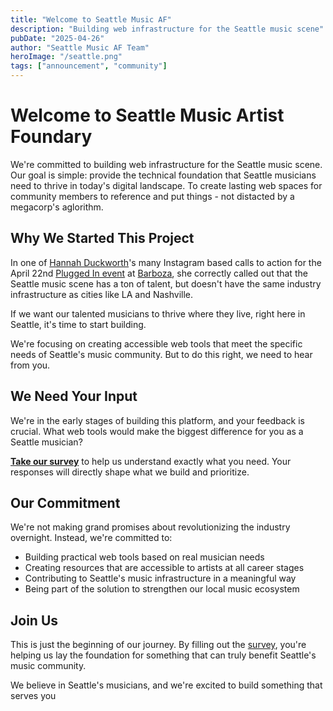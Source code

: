```yaml
---
title: "Welcome to Seattle Music AF"
description: "Building web infrastructure for the Seattle music scene"
pubDate: "2025-04-26"
author: "Seattle Music AF Team"
heroImage: "/seattle.png"
tags: ["announcement", "community"]
---
```

# Welcome to Seattle Music Artist Foundary

We're committed to building web infrastructure for the Seattle music scene. Our goal is simple: provide the technical foundation that Seattle musicians need to thrive in today's digital landscape. To create lasting web spaces for community members to reference and put things - not distacted by a megacorp's aglorithm. 

## Why We Started This Project

In one of [Hannah Duckworth](https://www.listentohannah.com/)'s many Instagram based calls to action for the April 22nd [Plugged In event](https://open.spotify.com/episode/1IjINNwET6dIDq6ueJc1Bm?si=c02311110e8545d2) at [Barboza](https://www.thebarboza.com/), she correctly called out that the Seattle music scene has a ton of talent, but doesn't have the same industry infrastructure as cities like LA and Nashville. 

If we want our talented musicians to thrive where they live, right here in Seattle, it's time to start building. 

We're focusing on creating accessible web tools that meet the specific needs of Seattle's music community. But to do this right, we need to hear from you.

## We Need Your Input

We're in the early stages of building this platform, and your feedback is crucial. What web tools would make the biggest difference for you as a Seattle musician?

**[Take our survey](/survey)** to help us understand exactly what you need. Your responses will directly shape what we build and prioritize.

## Our Commitment

We're not making grand promises about revolutionizing the industry overnight. Instead, we're committed to:

- Building practical web tools based on real musician needs
- Creating resources that are accessible to artists at all career stages
- Contributing to Seattle's music infrastructure in a meaningful way
- Being part of the solution to strengthen our local music ecosystem

## Join Us

This is just the beginning of our journey. By filling out the [survey](/survey), you're helping us lay the foundation for something that can truly benefit Seattle's music community.

We believe in Seattle's musicians, and we're excited to build something that serves you
